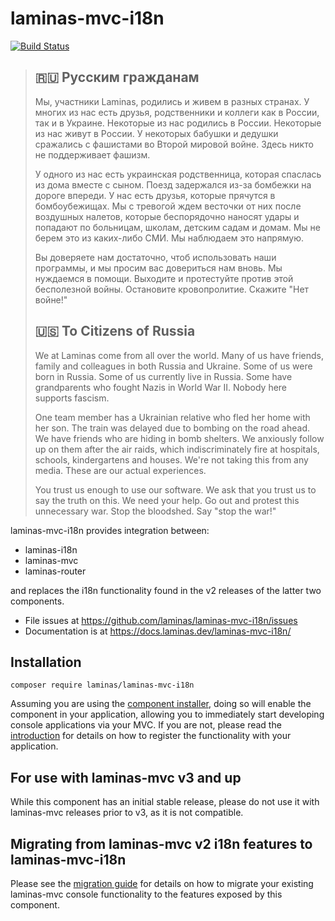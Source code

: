 # laminas-mvc-i18n

[![Build Status](https://github.com/laminas/laminas-mvc-i18n/workflows/Continuous%20Integration/badge.svg)](https://github.com/laminas/laminas-mvc-i18n/actions?query=workflow%3A"Continuous+Integration")

> ## 🇷🇺 Русским гражданам
>
> Мы, участники Laminas, родились и живем в разных странах. У многих из нас есть друзья, родственники и коллеги как в России, так и в Украине. Некоторые из нас родились в России. Некоторые из нас живут в России. У некоторых бабушки и дедушки сражались с фашистами во Второй мировой войне. Здесь никто не поддерживает фашизм.
>
> У одного из нас есть украинская родственница, которая спаслась из дома вместе с сыном. Поезд задержался из-за бомбежки на дороге впереди. У нас есть друзья, которые прячутся в бомбоубежищах. Мы с тревогой ждем весточки от них после воздушных налетов, которые беспорядочно наносят удары и попадают по больницам, школам, детским садам и домам. Мы не берем это из каких-либо СМИ. Мы наблюдаем это напрямую.
>
> Вы доверяете нам достаточно, чтоб использовать наши программы, и мы просим вас довериться нам вновь. Мы нуждаемся в помощи. Выходите и протестуйте против этой бесполезной войны. Остановите кровопролитие. Скажите "Нет войне!"
>
> ## 🇺🇸 To Citizens of Russia
>
> We at Laminas come from all over the world. Many of us have friends, family and colleagues in both Russia and Ukraine. Some of us were born in Russia. Some of us currently live in Russia. Some have grandparents who fought Nazis in World War II. Nobody here supports fascism.
>
> One team member has a Ukrainian relative who fled her home with her son. The train was delayed due to bombing on the road ahead. We have friends who are hiding in bomb shelters. We anxiously follow up on them after the air raids, which indiscriminately fire at hospitals, schools, kindergartens and houses. We're not taking this from any media. These are our actual experiences.
>
> You trust us enough to use our software. We ask that you trust us to say the truth on this. We need your help. Go out and protest this unnecessary war. Stop the bloodshed. Say "stop the war!"

laminas-mvc-i18n provides integration between:

- laminas-i18n
- laminas-mvc
- laminas-router

and replaces the i18n functionality found in the v2 releases of the latter
two components.

- File issues at <https://github.com/laminas/laminas-mvc-i18n/issues>
- Documentation is at <https://docs.laminas.dev/laminas-mvc-i18n/>

## Installation

```console
composer require laminas/laminas-mvc-i18n
```

Assuming you are using the [component installer](https://docs.laminas.dev/laminas-component-installer/),
doing so will enable the component in your application, allowing you to
immediately start developing console applications via your MVC. If you are not,
please read the [introduction](https://docs.laminas.dev/laminas-mvc-i18n/intro/)
for details on how to register the functionality with your application.

## For use with laminas-mvc v3 and up

While this component has an initial stable release, please do not use it with
laminas-mvc releases prior to v3, as it is not compatible.

## Migrating from laminas-mvc v2 i18n features to laminas-mvc-i18n

Please see the [migration guide](https://docs.laminas.dev/laminas-mvc-i18n/migration/v2-to-v3/)
for details on how to migrate your existing laminas-mvc console functionality to
the features exposed by this component.
